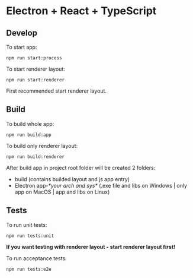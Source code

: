 # Electron + React + TypeScript

## Develop

To start app: 
```
npm run start:process
```

To start renderer layout: 
```
npm run start:renderer
```

First recommended start renderer layout.

## Build

To build whole app: 
```
npm run build:app
```

To build only renderer layout:
```
npm run build:renderer
```

After build app in project root folder will be created 2 folders:
- build (contains builded layout and js app entry)
- Electron app-*\*your arch and sys\** (.exe file and libs on Windows | only app on MacOS | app and libs on Linux)

## Tests

To run unit tests:
```
npm run tests:unit
```
**If you want testing with renderer layout - start renderer layout first!**

To run acceptance tests:
```
npm run tests:e2e
```

